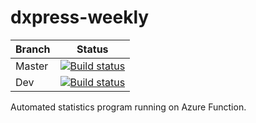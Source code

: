 # dxpress-weekly

Branch | Status
------ | ------
Master | [![Build status](https://ci.appveyor.com/api/projects/status/github/DXPRESS-ECNU/dxpress-weekly?branch=master&svg=true)](https://ci.appveyor.com/project/qcmiao1998/dxpress-weekly)
Dev | [![Build status](https://ci.appveyor.com/api/projects/status/github/DXPRESS-ECNU/dxpress-weekly?branch=dev&svg=true)](https://ci.appveyor.com/project/qcmiao1998/dxpress-weekly)

Automated statistics program running on Azure Function.
